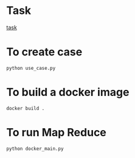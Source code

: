 # Task
[task](./hw.txt)

# To create case
`python use_case.py`

# To build a docker image
`docker build .`

# To run Map Reduce
`python docker_main.py`